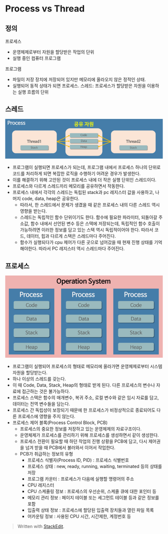 ﻿
# Process vs Thread
## 정의
프로세스
- 운영체제로부터 자원을 할당받은 작업의 단위 
- 실행 중인 컴퓨터 프로그램

프로그램
- 파일이 저장 장치에 저장되어 있지만 메모리에 올라오지 않은 정적인 상태. 
- 실행되어 동적 상태가 되면 프로세스. 
스레드: 프로세스가 할당받은 자원을 이용하는 실행 흐름의 단위


##  스레드
![process](/sejigner/img/os/process&thread/thread.png)
- 프로그램이 실행되면 프로세스가 되는데, 프로그램 내에서 프로세스 하나의 단위로 코드를 처리하게 되면 복잡한 로직을 수행하기 어려운 경우가 발생한다.
- 이를 해결하기 위해 고안된 것이 프로세스 내에 더 작은 실행 단위인 스레드이다. 
- 프로세스와 다르게 스레드끼리 메모리를 공유하면서 작동한다.
- 프로세스 내에서 각각의 스레드는 독립된 stack과 pc 레지스터 값을 사용하고, 나머지 code, data, heap은 공유한다.
	- 따라서, 한 스레드에서 문제가 생겼을 때 같은 프로세스 내의 다른 스레드 역시 영향을 받는다.
	- 스레드는 독립적인 함수 단위이기도 한다. 함수에 필요한 파라미터, 되돌아갈 주소값, 함수 내에서 선언된 변수 등은 스택에 저장되는데, 독립적인 함수 호출이 가능하려면 이러한 정보를 담고 있는 스택 역시 독립적이어야 한다. 따라서 코드, 데이터, 힙과 다르게 스택은 스레드마다 주어진다. 
	- 함수가 실행되다가 cpu 제어가 다른 곳으로 넘어갔을 때 현재 진행 상태를 기억해야한다. 따라서 PC 레지스터 역시 스레드마다 주어진다.


## 프로세스
![process](/sejigner/img/os/process&thread/process.png)
- 프로그램이 실행되어 프로세스의 형태로 메모리에 올라가면 운영체제로부터 시스템 자원을 할당받는다. 
- 하나 이상의 스레드를 갖는다.
- 이 때 Code, Data, Stack, Heap의 형태로 받게 된다. 다른 프로세스의 변수나 자료에 접근하는 것은 불가능하다.
- 프로세스 스택은 함수의 매개변수, 복귀 주소, 로컬 변수와 같은 임시 자료를 담고, 데이터는 전역 변수들을 담는다.
- 프로세스 간 독립성이 보장되기 때문에 한 프로세스가 비정상적으로 종료되어도 다른 프로세스에 영향을 주지 않는다.
- 프로세스 제어 블록(Process Control Block, PCB)
	- 프로세스의 중요한 정보를 저장하고 있는 운영체제의 자료구조이다.
	- 운영체제가 프로세스를 관리하기 위해 프로세스를 생성하면서 같이 생성한다.
	- 프로세스 전환이 필요할 때 하던 작업의 진행 상황을 PCB에 담고, 다시 제어권을 넘겨 받을 때 PCB에서 불러와서 이어서 작업한다.
	- PCB가 취급하는 정보의 유형
		-   프로세스 식별자(Process ID, PID) : 프로세스 식별번호
		-   프로세스 상태 : new, ready, running, waiting, terminated 등의 상태를 저장
		-   프로그램 카운터 : 프로세스가 다음에 실행할 명령어의 주소
		-   CPU 레지스터
		-   CPU 스케쥴링 정보 : 프로세스의 우선순위, 스케줄 큐에 대한 포인터 등
		-   메모리 관리 정보 : 페이지 테이블 또는 세그먼트 테이블 등과 같은 정보를 포함
		-   입출력 상태 정보 : 프로세스에 할당된 입출력 장치들과 열린 파일 목록
		-   어카운팅 정보 : 사용된 CPU 시간, 시간제한, 계정번호 등


> Written with [StackEdit](https://stackedit.io/).
